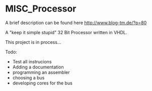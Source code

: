 MISC_Processor
==============

A brief description can be found here http://www.blog-tm.de/?p=80

A "keep it simple stupid" 32 Bit Processor written in VHDL. 

This project is in process...

Todo:
- Test all instrucions
- Adding a documentation
- programming an assembler
- choosing a bus
- developing cores for the bus
